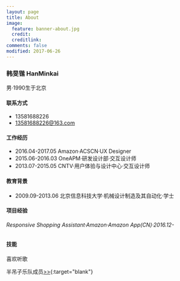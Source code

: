 ```yaml
---
layout: page
title: About
image:
  feature: banner-about.jpg
  credit:
  creditlink:
comments: false
modified: 2017-06-26
---
```

### 韩旻锴 HanMinkai
男·1990生于北京

#### 联系方式
* 13581688226
* <a href="mailto:13581688226@163.com">13581688226@163.com</a>

#### 工作经历
* 2016.04-2017.05  Amazon·ACSCN·UX Designer
* 2015.06-2016.03  OneAPM·研发设计部·交互设计师
* 2013.07-2015.05  CNTV·用户体验与设计中心·交互设计师

#### 教育背景
* 2009.09-2013.06  北京信息科技大学·机械设计制造及其自动化·学士

#### 项目经验
###### Responsive Shopping Assistant·Amazon·Amazon App(CN)·2016.12-


#### 技能

喜欢听歌

半吊子乐队成员[>>](https://site.douban.com/mystery/){:target="blank"}
